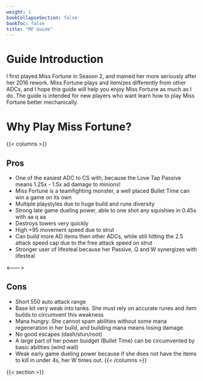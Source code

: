 ```yaml
---
weight: 1
bookCollapseSection: false
bookToc: false
title: "MF Guide"
---
```


# Guide Introduction
I first played Miss Fortune in Season 2, and mained her more seriously after her 2016 rework. Miss Fortune plays and itemizes differently from other ADCs, and I hope this guide will help you enjoy Miss Fortune as much as I do. The guide is intended for new players who want learn how to play Miss Fortune better mechanically.

# Why Play Miss Fortune?

{{< columns >}}

## Pros
- One of the easiest ADC to CS with, because the Love Tap Passive means 1.25x - 1.5x ad damage to minions!
- Miss Fortune is a teamfighting monster, a well placed Bullet Time can win a game on its own
- Multiple playstyles due to huge build and rune diversity
- Strong late game dueling power, able to one shot any squishies in 0.45s with aa q aa
- Destroys towers very quickly
- High +95 movement speed due to strut
- Can build more AD items then other ADCs, while still hitting the 2.5 attack speed cap due to the free attack speed on strut
- Stronger user of lifesteal because her Passive, Q and W synergizes with lifesteal

<--->

## Cons
- Short 550 auto attack range
- Base kit very weak into tanks. She must rely on accurate runes and item builds to circumvent this weakness
- Mana hungry. She cannot spam abilities without some mana regeneration in her build, and building mana means losing damage.
- No good escapes (dash/stun/root)
- A large part of her power buidget (Bullet Time) can be circumvented by basic abilities (wind wall)
- Weak early game dueling power because if she does not have the items to kill in under 4s, her W times out.
{{< /columns >}}

{{< section >}}
